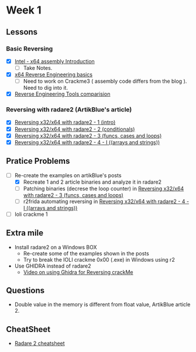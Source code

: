 # Week 1 

## Lessons

### Basic Reversing
- [x] [Intel - x64 assembly Introduction](https://software.intel.com/content/www/us/en/develop/articles/introduction-to-x64-assembly.html)
  - [ ] Take Notes.
- [x] [x64 Reverse Engineering basics](https://nora.codes/tutorial/an-intro-to-x86_64-reverse-engineering/)
  - [ ] Need to work on Crackme3 ( assembly code differs from the blog ). Need to dig into it.
- [x] [Reverse Engineering Tools comparision](https://dustri.org/b/radare2-ida-pro-and-binary-ninja-a-metaphoric-comparison.html)

### Reversing with radare2 (ArtikBlue's article)

- [x] [Reversing x32/x64 with radare2 - 1 (intro) ](https://artik.blue/reversing-radare2-1)
- [x] [Reversing x32/x64 with radare2 - 2 (conditionals) ](https://artik.blue/reversing-radare2-2)
- [x] [Reversing x32/x64 with radare2 - 3 (funcs, cases and loops)](https://artik.blue/reversing-radare-3)
- [x] [Reversing x32/x64 with radare2 - 4 - I ((arrays and strings))](https://artik.blue/reversing-radare-4)

## Pratice Problems
- [ ] Re-create the examples on artikBlue's posts
  - [x] Recreate 1 and 2 article binaries and analyze it in radare2
  - [ ] Patching binaries (decrese the loop counter) in [Reversing x32/x64 with radare2 - 3 (funcs, cases and loops)](https://artik.blue/reversing-radare-3)
  - [ ] r2frida automating reversing in [Reversing x32/x64 with radare2 - 4 - I ((arrays and strings))](https://artik.blue/reversing-radare-4)
- [ ] Ioli crackme 1

## Extra mile
- Install radare2 on a Windows BOX 
  - Re-create some of the examples shown in the posts 
  - Try to break the IOLI crackme 0x00 (.exe) in Windows using r2
- Use GHIDRA instead of radare2 
  - [Video on using Ghidra for Reversing crackMe](https://www.youtube.com/watch?v=6p5Qviusskk)

## Questions
- Double value in the memory is different from float value, ArtikBlue article 2.

## CheatSheet
- [Radare 2 cheatsheet](https://github.com/radareorg/radare2/blob/master/doc/intro.md)
